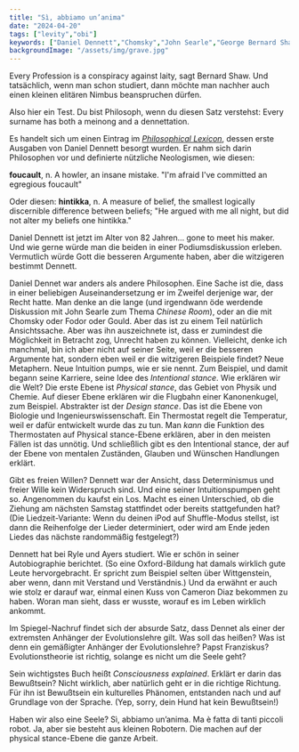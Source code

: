 ```yaml
---
title: "Sì, abbiamo un’anima"
date: "2024-04-20"
tags: ["levity","obi"]
keywords: ["Daniel Dennett","Chomsky","John Searle","George Bernard Shaw"]
backgroundImage: "/assets/img/grave.jpg"
---
```

Every Profession is a conspiracy against laity, sagt Bernard Shaw. Und tatsächlich, wenn man schon studiert, dann möchte man nachher auch einen kleinen elitären Nimbus beanspruchen dürfen.

Also hier ein Test. Du bist Philosoph, wenn du diesen Satz verstehst: Every surname has both a meinong and a dennettation.

Es handelt sich um einen Eintrag im [ *Philosophical Lexicon*](https://dl.tufts.edu/concern/pdfs/jw827p68f), dessen erste Ausgaben von Daniel Dennett besorgt wurden. Er nahm sich darin Philosophen vor und definierte nützliche Neologismen, wie diesen:

**foucault**, n. A howler, an insane mistake. "I'm afraid I've committed an egregious
foucault"

Oder diesen: 
**hintikka**, n. A measure of belief, the smallest logically discernible difference between beliefs; "He argued with me all night, but did not alter my beliefs one hintikka."

Daniel Dennett ist jetzt im Alter von 82 Jahren... gone to meet his maker. Und wie gerne würde man die beiden in einer Podiumsdiskussion erleben. Vermutlich würde Gott die besseren Argumente haben, aber die witzigeren bestimmt Dennett.

Daniel Dennet war anders als andere Philosophen. Eine Sache ist die, dass in einer beliebigen Auseinandersetzung er im Zweifel derjenige war, der Recht hatte. Man denke an die lange (und irgendwann öde werdende Diskussion mit John Searle zum Thema *Chinese Room*), oder an die mit Chomsky oder Fodor oder Gould. Aber das ist zu einem Teil natürlich Ansichtssache. Aber was ihn auszeichnete ist, dass er zumindest die Möglichkeit in Betracht zog, Unrecht haben zu können. Vielleicht, denke ich manchmal, bin ich aber nicht auf seiner Seite, weil er die besseren Argumente hat, sondern eben weil er die witzigeren Beispiele findet? Neue Metaphern. Neue Intuition pumps, wie er sie nennt. Zum Beispiel, und damit begann seine Karriere, seine Idee des *Intentional stance*. Wie erklären wir die Welt? Die erste Ebene ist *Physical stance*, das Gebiet von Physik und Chemie. Auf dieser Ebene erklären wir die Flugbahn einer Kanonenkugel, zum Beispiel. Abstrakter ist der *Design stance*. Das ist die Ebene von Biologie und Ingenieurswissenschaft. Ein Thermostat regelt die Temperatur, weil er dafür entwickelt wurde das zu tun. Man *kann* die Funktion des Thermostaten auf Physical stance-Ebene erklären, aber in den meisten Fällen ist das unnötig. Und schließlich gibt es den Intentional stance, der auf der Ebene von mentalen Zuständen, Glauben und Wünschen Handlungen erklärt.

Gibt es freien Willen? Dennett war der Ansicht, dass Determinismus und freier Wille kein Widerspruch sind. Und eine seiner Intuitionspumpen geht so. Angenommen du kaufst ein Los. Macht es einen Unterschied, ob die Ziehung am nächsten Samstag stattfindet oder bereits stattgefunden hat? (Die Liedzeit-Variante: Wenn du deinen iPod auf Shuffle-Modus stellst, ist dann die Reihenfolge der Lieder determiniert, oder wird am Ende jeden Liedes das nächste randommäßig festgelegt?)

Dennett hat bei Ryle und Ayers studiert. Wie er schön in seiner Autobiographie berichtet. (So eine Oxford-Bildung hat damals wirklich gute Leute hervorgebracht. Er spricht zum Beispiel selten über Wittgenstein, aber wenn, dann mit Verstand und Verständnis.) Und da erwähnt er auch wie stolz er darauf war, einmal einen Kuss von Cameron Diaz bekommen zu haben. Woran man sieht, dass er wusste, worauf es im Leben wirklich ankommt.

Im Spiegel-Nachruf findet sich der absurde Satz, dass Dennet als einer der extremsten Anhänger der Evolutionslehre gilt. Was soll das heißen? Was ist denn ein gemäßigter Anhänger der Evolutionslehre? Papst Franziskus? Evolutionstheorie ist richtig, solange es nicht um die Seele geht?

Sein wichtigstes Buch heißt *Consciousness explained*. Erklärt er darin das Bewußtsein? Nicht wirklich, aber natürlich geht er in die richtige Richtung. Für ihn ist Bewußtsein ein kulturelles Phänomen, entstanden nach und auf Grundlage von der Sprache. (Yep, sorry, dein Hund hat kein Bewußtsein!)

Haben wir also eine Seele? Sì, abbiamo un’anima. Ma è fatta di tanti piccoli robot. Ja, aber sie besteht aus kleinen Robotern. Die machen auf der physical stance-Ebene die ganze Arbeit.


